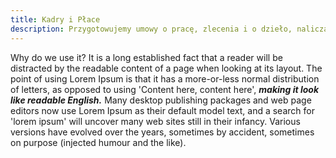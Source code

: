 ```yaml
---
title: Kadry i Płace
description: Przygotowujemy umowy o pracę, zlecenia i o dzieło, naliczamy wynagrodzenia, sporządzamy listy płac, rozliczamy z ZUS (wraz z przesyłaniem dokumentów elektronicznie) oraz pomagamy w prowadzeniu akt osobowych pracowników.
---
```


Why do we use it?
It is a long established fact that a reader will be distracted by the readable content of a page when looking at its layout. The point of using Lorem Ipsum is that it has a more-or-less normal distribution of letters, as opposed to using 'Content here, content here', ***making it look like readable English.*** Many desktop publishing packages and web page editors now use Lorem Ipsum as their default model text, and a search for 'lorem ipsum' will uncover many web sites still in their infancy. Various versions have evolved over the years, sometimes by accident, sometimes on purpose (injected humour and the like).